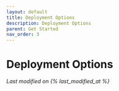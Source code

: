 ```yaml
---
layout: default
title: Deployment Options
description: Deployment Options
parent: Get Started
nav_order: 3
---
```


# Deployment Options
*Last modified on {% last_modified_at %}*